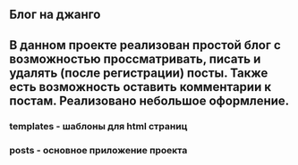 
Блог на джанго
---
###
В данном проекте реализован простой блог с возможностью просcматривать, писать и удалять (после регистрации) посты. Также есть возможность оставить комментарии к постам. Реализовано небольшое оформление.
---
 ### templates - шаблоны для html страниц
 ### posts - основное приложение проекта

